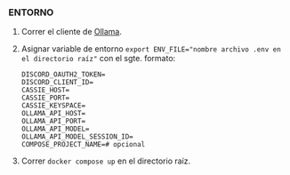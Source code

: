 ### ENTORNO

1. Correr el cliente de [Ollama](https://github.com/ollama/ollama).
2. Asignar variable de entorno `export ENV_FILE="nombre archivo .env en el directorio raíz"` con el sgte. formato:

   ```
   DISCORD_OAUTH2_TOKEN=
   DISCORD_CLIENT_ID=
   CASSIE_HOST=
   CASSIE_PORT=
   CASSIE_KEYSPACE=
   OLLAMA_API_HOST=
   OLLAMA_API_PORT=
   OLLAMA_API_MODEL=
   OLLAMA_API_MODEL_SESSION_ID=
   COMPOSE_PROJECT_NAME=# opcional
   ```

3. Correr `docker compose up` en el directorio raíz.
